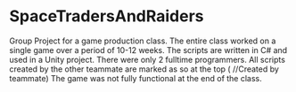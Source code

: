 # SpaceTradersAndRaiders
Group Project for a game production class.
The entire class worked on a single game over a period of 10-12 weeks.
The scripts are written in C# and used in a Unity project.
There were only 2 fulltime programmers.
All scripts created by the other teammate are marked as so at the top  ( //Created by teammate)
The game was not fully functional at the end of the class.
